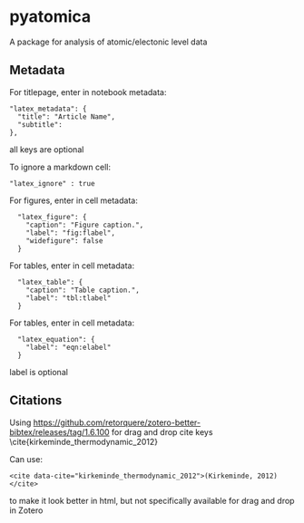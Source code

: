 # pyatomica
A package for analysis of atomic/electonic level data

## Metadata

For titlepage, enter in notebook metadata:

	"latex_metadata": {
	  "title": "Article Name",
	  "subtitle": 
	},
	
all keys are optional

To ignore a markdown cell:

	"latex_ignore" : true

For figures, enter in cell metadata:

	  "latex_figure": {
	    "caption": "Figure caption.",
	    "label": "fig:flabel",
	    "widefigure": false
	  }

For tables, enter in cell metadata:

	  "latex_table": {
	    "caption": "Table caption.",
	    "label": "tbl:tlabel"
	  }

For tables, enter in cell metadata:

	  "latex_equation": {
	    "label": "eqn:elabel"
	  }

label is optional

## Citations

Using https://github.com/retorquere/zotero-better-bibtex/releases/tag/1.6.100 for drag and drop cite keys \cite{kirkeminde_thermodynamic_2012}

Can use: 

	<cite data-cite="kirkeminde_thermodynamic_2012">(Kirkeminde, 2012)</cite> 
	
to make it look better in html, but not specifically available for drag and drop in Zotero 

